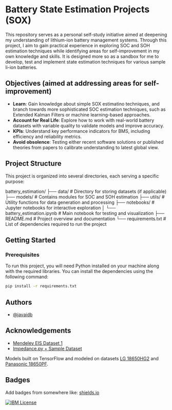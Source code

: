 
# Battery State Estimation Projects (SOX)

This repository serves as a personal self-study initiative aimed at deepening my understanding of lithium-ion battery management systems. Through this project, I aim to gain practical experience in exploring SOC and SOH estimation techniques while identifying areas for self-improvement in my own knowledge and skills. It is designed more so as a sandbox for me to develop, test and implement state estimation techniques for various sample li-ion batteries.

## Objectives (aimed at addressing areas for self-improvement)

- **Learn**: Gain knowledge about simple SOX estimatino techniques, and branch towards more sophisticated SOC estimation techniques, such as Extended Kalman Filters or machine learning-based approaches.
- **Account for Real Life**: Explore how to work with real-world battery datasets with variable quality to validate models and improve accuracy.
- **KPIs**: Understand key performance indicators for BMS, including efficiency and reliability metrics.
- **Avoid obsolence**: Testing either recent software solutions or published theories from papers to calibrate understanding to latest global view.

## Project Structure

This project is organized into several directories, each serving a specific purpose:

battery_estimation/
├── data/ # Directory for storing datasets (if applicable)
├── models/ # Contains modules for SOC and SOH estimation
├── utils/ # Utility functions for data generation and processing
├── notebooks/ # Jupyter notebooks for interactive exploration
│ └── battery_estimation.ipynb # Main notebook for testing and visualization
├── README.md # Project overview and documentation
└── requirements.txt # List of dependencies required to run the project

## Getting Started

### Prerequisites

To run this project, you will need Python installed on your machine along with the required libraries. You can install the dependencies using the following command:

```bash
pip install -r requirements.txt
```

## Authors

- [@javaidb](https://www.github.com/javaidb)


## Acknowledgements

 - [Mendeley EIS Dataset 1](https://data.mendeley.com/datasets/n78tkm784n/1)
 - [Impedance.py + Sample Dataset](https://impedancepy.readthedocs.io/en/latest/getting-started.html)

Models built on TensorFlow and modeled on datasets [LG 18650HG2](https://data.mendeley.com/datasets/cp3473x7xv/3) and  [Panasonic 18650PF](https://data.mendeley.com/datasets/wykht8y7tg/1).

## Badges

Add badges from somewhere like: [shields.io](https://shields.io/)

[![IBM License](https://img.shields.io/badge/Certificate_ML-IBM-green.svg)](https://www.credly.com/badges/6d82b78c-cade-4a4c-94cb-b7f89e142350/public_url)